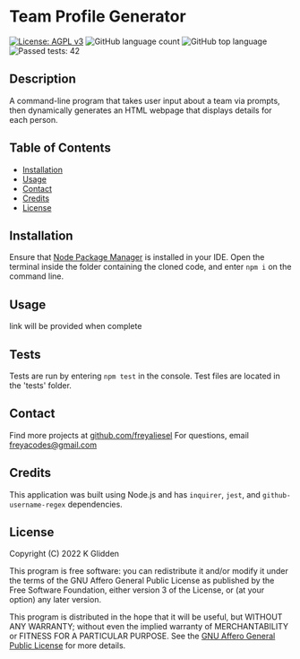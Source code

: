 # Team Profile Generator

[![License: AGPL v3](https://img.shields.io/badge/License-AGPL_v3-blue.svg)](https://www.gnu.org/licenses/agpl-3.0)
![GitHub language count](https://img.shields.io/github/languages/count/freyaliesel/Team-Profile-Generator)
![GitHub top language](https://img.shields.io/github/languages/top/freyaliesel/Team-Profile-Generator)
![Passed tests: 42](https://img.shields.io/badge/passed%20tests-42-green)

## Description

A command-line program that takes user input about a team via prompts, then dynamically generates an HTML webpage that displays details for each person.

## Table of Contents

- [Installation](#installation)
- [Usage](#usage)
- [Contact](#contact)
- [Credits](#credits)
- [License](#license)

## Installation

Ensure that [Node Package Manager](https://www.npmjs.com/) is installed in your IDE. Open the terminal inside the folder containing the cloned code, and enter `npm i` on the command line.

## Usage

link will be provided when complete

## Tests

Tests are run by entering `npm test` in the console.
Test files are located in the 'tests' folder.

## Contact

Find more projects at [github.com/freyaliesel](https://github.com/freyaliesel)
For questions, email [freyacodes@gmail.com](mailto:freyacodes@gmail.com)

## Credits

This application was built using Node.js and has `inquirer`, `jest`, and `github-username-regex` dependencies.

## License

Copyright (C) 2022 K Glidden

This program is free software: you can redistribute it and/or modify it under the terms of the GNU Affero General Public License as published by the Free Software Foundation, either version 3 of the License, or (at your option) any later version.

This program is distributed in the hope that it will be useful, but WITHOUT ANY WARRANTY; without even the implied warranty of MERCHANTABILITY or FITNESS FOR A PARTICULAR PURPOSE.  See the [GNU Affero General Public License](https://www.gnu.org/licenses/agpl-3.0) for more details.
